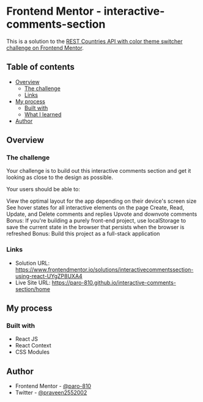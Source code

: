 # Frontend Mentor - interactive-comments-section

This is a solution to the [REST Countries API with color theme switcher challenge on Frontend Mentor](https://www.frontendmentor.io/challenges/interactive-comments-section-iG1RugEG9).

## Table of contents

- [Overview](#overview)
  - [The challenge](#the-challenge)
  - [Links](#links)
- [My process](#my-process)
  - [Built with](#built-with)
  - [What I learned](#what-i-learned)
- [Author](#author)

## Overview

### The challenge

Your challenge is to build out this interactive comments section and get it looking as close to the design as possible.

Your users should be able to:

View the optimal layout for the app depending on their device's screen size
See hover states for all interactive elements on the page
Create, Read, Update, and Delete comments and replies
Upvote and downvote comments
Bonus: If you're building a purely front-end project, use localStorage to save the current state in the browser that persists when the browser is refreshed
Bonus: Build this project as a full-stack application


### Links
- Solution URL: https://www.frontendmentor.io/solutions/interactivecommentssection-using-react-UYgZP8UXA4
- Live Site URL: https://paro-810.github.io/interactive-comments-section/home

## My process

### Built with

- React JS
- React Context
- CSS Modules

## Author

- Frontend Mentor - [@paro-810](https://www.frontendmentor.io/profile/paro-810)
- Twitter - [@praveen2552002](https://www.twitter.com/praveen2552002)
